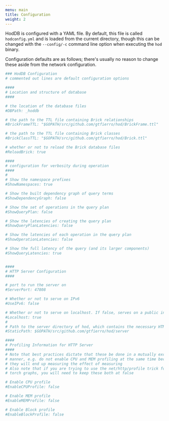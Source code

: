```yaml
---
menu: main
title: Configuration
weight: 2
---
```


HodDB is configured with a YAML file. By default, this file is called `hodconfig.yml` and is loaded from the current directory, though this can be changed with the `--config/-c` command line option when executing the `hod` binary.

Configuration defaults are as follows; there's usually no reason to change these aside from the network configuration.


```yaml
### HodDB Configuration
# commented out lines are default configuration options

####
# Location and structure of database
####

# the location of the database files
#DBPath: _hoddb

# the path to the TTL file containing Brick relationships
#BrickFrameTTL: "$GOPATH/src/github.com/gtfierro/hod/BrickFrame.ttl"

# the path to the TTL file containing Brick classes
#BrickClassTTL: "$GOPATH/src/github.com/gtfierro/hod/Brick.ttl"

# whether or not to reload the Brick database files
#ReloadBrick: true

####
# configuration for verbosity during operation
####
#
# Show the namespace prefixes
#ShowNamespaces: true

# Show the built dependency graph of query terms
#ShowDependencyGraph: false

# Show the set of operations in the query plan
#ShowQueryPlan: false

# Show the latencies of creating the query plan
#ShowQueryPlanLatencies: false

# Show the latencies of each operation in the query plan
#ShowOperationLatencies: false

# Show the full latency of the query (and its larger components)
#ShowQueryLatencies: true


####
# HTTP Server Configuration
####

# port to run the server on
#ServerPort: 47808

# Whether or not to serve on IPv6
#UseIPv6: false

# Whether or not to serve on localhost. If false, serves on a public interface
#Localhost: true
#
# Path to the server directory of hod, which contains the necessary HTML files
#StaticPath: $GOPATH/src/github.com/gtfierro/hod/server

####
# Profiling Information for HTTP Server
####
# Note that best practices dictate that these be done in a mutually exclusive
# manner, e.g. do not enable CPU and MEM profiling at the same time because
# they will end up measuring the effect of measuring
# Also note that if you are trying to use the net/http/profile trick for generating
# torch graphs, you will need to keep these both at false

# Enable CPU profile
#EnableCPUProfile: false

# Enable MEM profile
#EnableMEMProfile: false

# Enable Block profile
#EnableBlockProfile: false
```
